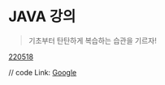 # JAVA 강의
>기초부터 탄탄하게
>복습하는 습관을 기르자!


[220518][id]

[id]: <https://github.com/Wani1993/coding-practice/blob/a3c19e2b0f583a1c416abc6b4aba243382c04b53/0518/Add.java> "220518"

// code
Link: [Google][googlelink]

[googlelink]: https://google.com "Go google"




